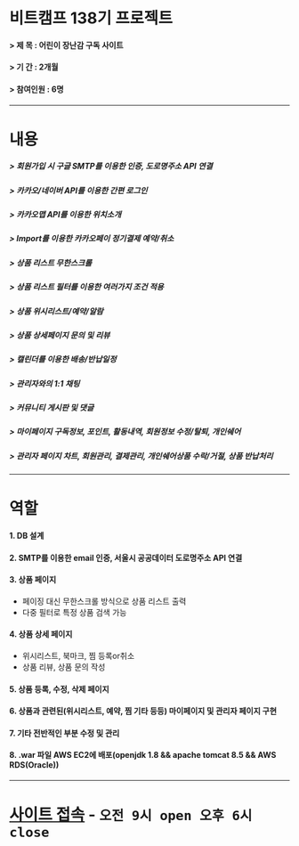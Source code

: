 # 비트캠프 138기 프로젝트
#### > 제   목 : 어린이 장난감 구독 사이트
#### > 기   간 : 2개월
#### > 참여인원 : 6명
--- 
# 내용
##### > 회원가입 시 구글 SMTP를 이용한 인증, 도로명주소 API 연결
##### > 카카오/네이버 API를 이용한 간편 로그인
##### > 카카오맵 API를 이용한 위치소개
##### > Import를 이용한 카카오페이 정기결제 예약/취소
##### > 상품 리스트 무한스크롤
##### > 상품 리스트 필터를 이용한 여러가지 조건 적용
##### > 상품 위시리스트/예약/알람
##### > 상품 상세페이지 문의 및 리뷰
##### > 캘린더를 이용한 배송/반납일정
##### > 관리자와의 1:1 채팅
##### > 커뮤니티 게시판 및 댓글
##### > 마이페이지 구독정보, 포인트, 활동내역, 회원정보 수정/탈퇴, 개인쉐어
##### > 관리자 페이지 차트, 회원관리, 결제관리, 개인쉐어상품 수락/거절, 상품 반납처리
---
# 역할
#### 1. DB 설계
#### 2. SMTP를 이용한 email 인증, 서울시 공공데이터 도로명주소 API 연결
#### 3. 상품 페이지
- 페이징 대신 무한스크롤 방식으로 상품 리스트 출력
- 다중 필터로 특정 상품 검색 가능
#### 4. 상품 상세 페이지
- 위시리스트, 북마크, 찜 등록or취소
- 상품 리뷰, 상품 문의 작성 
#### 5. 상품 등록, 수정, 삭제 페이지
#### 6. 상품과 관련된(위시리스트, 예약, 찜 기타 등등) 마이페이지 및 관리자 페이지 구현
#### 7. 기타 전반적인 부분 수정 및 관리
#### 8. .war 파일 AWS EC2에 배포(openjdk 1.8 && apache tomcat 8.5 && AWS RDS(Oracle)) 
---
# [사이트 접속](http://www.munyongmin.gq/bit_project) - `오전 9시 open 오후 6시 close`
